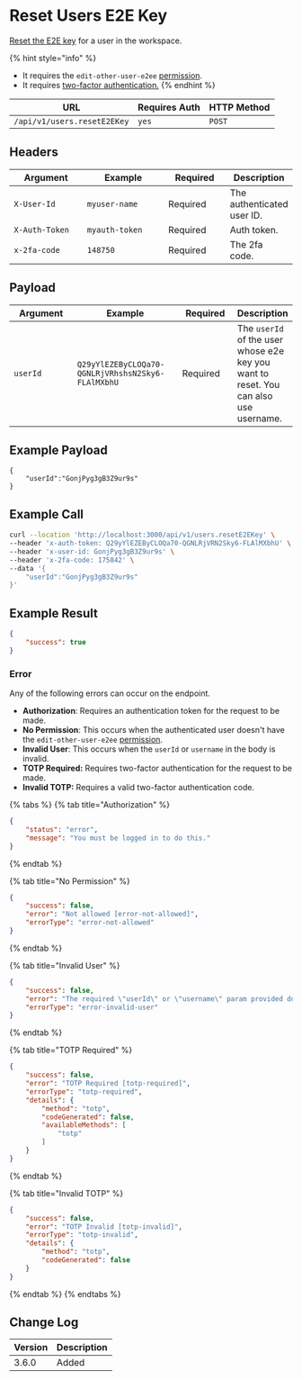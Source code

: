 # Reset Users E2E Key

[Reset the E2E key](https://docs.rocket.chat/use-rocket.chat/user-guides/user-panel/my-account#reset-e2e-key) for a user in the workspace.

{% hint style="info" %}
* It requires the `edit-other-user-e2ee` [permission](https://docs.rocket.chat/use-rocket.chat/workspace-administration/permissions).
* It requires [two-factor authentication.](../../authentication-endpoints/rest-two-factor-authentication.md#calling-an-endpoint-with-two-factor)
{% endhint %}

| URL                         | Requires Auth | HTTP Method |
| --------------------------- | ------------- | ----------- |
| `/api/v1/users.resetE2EKey` | `yes`         | `POST`      |

## Headers

<table><thead><tr><th width="179">Argument</th><th width="239">Example</th><th width="136">Required</th><th>Description</th></tr></thead><tbody><tr><td><code>X-User-Id</code></td><td><code>myuser-name</code></td><td>Required</td><td>The authenticated user ID.</td></tr><tr><td><code>X-Auth-Token</code></td><td><code>myauth-token</code></td><td>Required</td><td>Auth token.</td></tr><tr><td><code>x-2fa-code</code></td><td><code>148750</code></td><td>Required</td><td>The 2fa code.</td></tr></tbody></table>

## Payload

<table><thead><tr><th width="179">Argument</th><th width="239">Example</th><th width="136">Required</th><th>Description</th></tr></thead><tbody><tr><td><code>userId</code></td><td><code>Q29yYlEZEByCLOQa70-QGNLRjVRhshsN2Sky6-FLAlMXbhU</code></td><td>Required</td><td>The <code>userId</code> of the user whose e2e key you want to reset. You can also use username.</td></tr></tbody></table>

## Example Payload

```
{
    "userId":"GonjPyg3gB3Z9ur9s"
}
```

## Example Call

```bash
curl --location 'http://localhost:3000/api/v1/users.resetE2EKey' \
--header 'x-auth-token: Q29yYlEZEByCLOQa70-QGNLRjVRN2Sky6-FLAlMXbhU' \
--header 'x-user-id: GonjPyg3gB3Z9ur9s' \
--header 'x-2fa-code: 175842' \
--data '{
    "userId":"GonjPyg3gB3Z9ur9s"
}'
```

## Example Result

```json
{
    "success": true
}
```

### Error

Any of the following errors can occur on the endpoint.

* **Authorization**: Requires an authentication token for the request to be made.
* **No Permission**: This occurs when the authenticated user doesn't have the `edit-other-user-e2ee` [permission](https://docs.rocket.chat/use-rocket.chat/workspace-administration/permissions).
* **Invalid User**: This occurs when the `userId` or `username` in the body is invalid.
* **TOTP Required:** Requires two-factor authentication for the request to be made.
* **Invalid TOTP:** Requires a valid two-factor authentication code.

{% tabs %}
{% tab title="Authorization" %}
```json
{
    "status": "error",
    "message": "You must be logged in to do this."
}
```
{% endtab %}

{% tab title="No Permission" %}
```json
{
    "success": false,
    "error": "Not allowed [error-not-allowed]",
    "errorType": "error-not-allowed"
}
```
{% endtab %}

{% tab title="Invalid User" %}
```json
{
    "success": false,
    "error": "The required \"userId\" or \"username\" param provided does not match any users [error-invalid-user]",
    "errorType": "error-invalid-user"
}
```
{% endtab %}

{% tab title="TOTP Required" %}
```json
{
    "success": false,
    "error": "TOTP Required [totp-required]",
    "errorType": "totp-required",
    "details": {
        "method": "totp",
        "codeGenerated": false,
        "availableMethods": [
            "totp"
        ]
    }
}
```
{% endtab %}

{% tab title="Invalid TOTP" %}
```json
{
    "success": false,
    "error": "TOTP Invalid [totp-invalid]",
    "errorType": "totp-invalid",
    "details": {
        "method": "totp",
        "codeGenerated": false
    }
}
```
{% endtab %}
{% endtabs %}

## Change Log

| Version | Description |
| ------- | ----------- |
| 3.6.0   | Added       |
